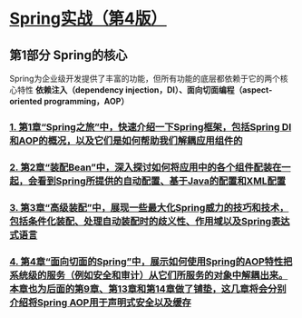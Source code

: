 # [Spring实战（第4版）](../)

## 第1部分 Spring的核心

Spring为企业级开发提供了丰富的功能，但所有功能的底层都依赖于它的两个核心特性
**依赖注入（dependency injection，DI）、面向切面编程（aspect-oriented programming，AOP）**

### [1. 第1章“Spring之旅”中，快速介绍一下Spring框架，包括Spring DI和AOP的概况，以及它们是如何帮助我们解耦应用组件的](./第1章_Spring之旅)
### [2. 第2章“装配Bean”中，深入探讨如何将应用中的各个组件配装在一起，会看到Spring所提供的自动配置、基于Java的配置和XML配置](./第2章_Spring之旅)
### [3. 第3章“高级装配”中，展现一些最大化Spring威力的技巧和技术，包括条件化装配、处理自动装配时的歧义性、作用域以及Spring表达式语言](./第3章_Spring之旅)
### [4. 第4章“面向切面的Spring”中，展示如何使用Spring的AOP特性把系统级的服务（例如安全和审计）从它们所服务的对象中解耦出来。本章也为后面的第9章、第13章和第14章做了铺垫，这几章将会分别介绍将Spring AOP用于声明式安全以及缓存](./第4章_Spring之旅)